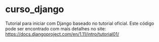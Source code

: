 # curso_django

Tutorial para iniciar com Django baseado no tutorial oficial. Este código pode ser encontrado com mais detalhes no site:
https://docs.djangoproject.com/en/1.11/intro/tutorial01/